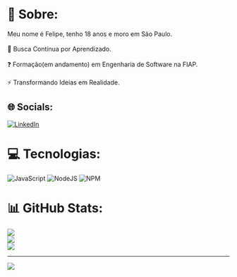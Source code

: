 # 💫 Sobre:
Meu nome é Felipe, tenho 18 anos e moro em São Paulo.  <br><br>🔭 Busca Contínua por Aprendizado.<br><br>❓ Formação(em andamento) em Engenharia de Software na FIAP.<br><br>⚡ Transformando Ideias em Realidade.


## 🌐 Socials:
[![LinkedIn](https://img.shields.io/badge/LinkedIn-%230077B5.svg?logo=linkedin&logoColor=white)](https://linkedin.com/in/https://linkedin.com/in/felipe-catto-a07ab52ba) 

# 💻 Tecnologias:
![JavaScript](https://img.shields.io/badge/javascript-%23323330.svg?style=for-the-badge&logo=javascript&logoColor=%23F7DF1E) ![NodeJS](https://img.shields.io/badge/node.js-6DA55F?style=for-the-badge&logo=node.js&logoColor=white) ![NPM](https://img.shields.io/badge/NPM-%23CB3837.svg?style=for-the-badge&logo=npm&logoColor=white)

# 📊 GitHub Stats:
![](https://github-readme-stats.vercel.app/api?username=FelipeCattoSilva&theme=github_dark_dimmed&hide_border=false&include_all_commits=true&count_private=false)<br/>
![](https://github-readme-streak-stats.herokuapp.com/?user=FelipeCattoSilva&theme=github_dark_dimmed&hide_border=false)<br/>
![](https://github-readme-stats.vercel.app/api/top-langs/?username=FelipeCattoSilva&theme=github_dark_dimmed&hide_border=false&include_all_commits=true&count_private=false&layout=compact)

---
[![](https://visitcount.itsvg.in/api?id=FelipeCattoSilva&icon=0&color=0)](https://visitcount.itsvg.in)
